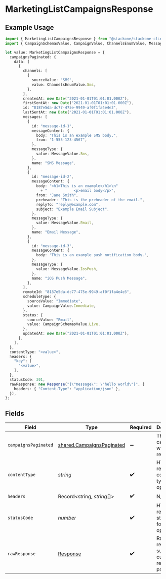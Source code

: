# MarketingListCampaignsResponse

## Example Usage

```typescript
import { MarketingListCampaignsResponse } from "@stackone/stackone-client-ts/sdk/models/operations";
import { CampaignSchemasValue, CampaignValue, ChannelsEnumValue, MessageValue } from "@stackone/stackone-client-ts/sdk/models/shared";

let value: MarketingListCampaignsResponse = {
  campaignsPaginated: {
    data: [
      {
        channels: [
          {
            sourceValue: "SMS",
            value: ChannelsEnumValue.Sms,
          },
        ],
        createdAt: new Date("2021-01-01T01:01:01.000Z"),
        firstSentAt: new Date("2021-01-01T01:01:01.000Z"),
        id: "8187e5da-dc77-475e-9949-af0f1fa4e4e3",
        lastSentAt: new Date("2021-01-01T01:01:01.000Z"),
        messages: [
          {
            id: "message-id-1",
            messageContent: {
              body: "This is an example SMS body.",
              from: "1-555-123-4567",
            },
            messageType: {
              value: MessageValue.Sms,
            },
            name: "SMS Message",
          },
          {
            id: "message-id-2",
            messageContent: {
              body: "<h1>This is an example</h1>\n"
                + "            <p>email body</p>",
              from: "Jane Smith",
              preheader: "This is the preheader of the email.",
              replyTo: "reply@example.com",
              subject: "Example Email Subject",
            },
            messageType: {
              value: MessageValue.Email,
            },
            name: "Email Message",
          },
          {
            id: "message-id-3",
            messageContent: {
              body: "This is an example push notification body.",
            },
            messageType: {
              value: MessageValue.IosPush,
            },
            name: "iOS Push Message",
          },
        ],
        remoteId: "8187e5da-dc77-475e-9949-af0f1fa4e4e3",
        scheduleType: {
          sourceValue: "Immediate",
          value: CampaignValue.Immediate,
        },
        status: {
          sourceValue: "Email",
          value: CampaignSchemasValue.Live,
        },
        updatedAt: new Date("2021-01-01T01:01:01.000Z"),
      },
    ],
  },
  contentType: "<value>",
  headers: {
    "key": [
      "<value>",
    ],
  },
  statusCode: 301,
  rawResponse: new Response("{\"message\": \"hello world\"}", {
    headers: { "Content-Type": "application/json" },
  }),
};
```

## Fields

| Field                                                                         | Type                                                                          | Required                                                                      | Description                                                                   |
| ----------------------------------------------------------------------------- | ----------------------------------------------------------------------------- | ----------------------------------------------------------------------------- | ----------------------------------------------------------------------------- |
| `campaignsPaginated`                                                          | [shared.CampaignsPaginated](../../../sdk/models/shared/campaignspaginated.md) | :heavy_minus_sign:                                                            | The list of campaigns was retrieved.                                          |
| `contentType`                                                                 | *string*                                                                      | :heavy_check_mark:                                                            | HTTP response content type for this operation                                 |
| `headers`                                                                     | Record<string, *string*[]>                                                    | :heavy_check_mark:                                                            | N/A                                                                           |
| `statusCode`                                                                  | *number*                                                                      | :heavy_check_mark:                                                            | HTTP response status code for this operation                                  |
| `rawResponse`                                                                 | [Response](https://developer.mozilla.org/en-US/docs/Web/API/Response)         | :heavy_check_mark:                                                            | Raw HTTP response; suitable for custom response parsing                       |